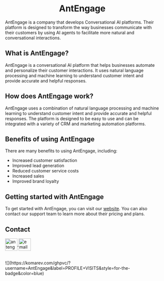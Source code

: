 <h1 align="center">AntEngage</h1>

<p align="left">AntEngage is a company that develops Conversational AI platforms. Their platform is designed to transform the way businesses communicate with their customers by using AI agents to facilitate more natural and conversational interactions.</p>

## What is AntEngage?

<p align="left">AntEngage is a conversational AI platform that helps businesses automate and personalize their customer interactions. It uses natural language processing and machine learning to understand customer intent and provide accurate and helpful responses.</p>

## How does AntEngage work?

<p align="left">AntEngage uses a combination of natural language processing and machine learning to understand customer intent and provide accurate and helpful responses. The platform is designed to be easy to use and can be integrated with a variety of CRM and marketing automation platforms.</p>

## Benefits of using AntEngage

<p align="left">There are many benefits to using AntEngage, including:</p>

- Increased customer satisfaction
- Improved lead generation
- Reduced customer service costs
- Increased sales
- Improved brand loyalty

## Getting started with AntEngage

<p align="left">To get started with AntEngage, you can visit our <a href="https://antengage.com/">website</a>. You can also contact our support team to learn more about their pricing and plans.</p>

## Contact

<p align="left">
    <a href="https://antengage.com/" target="_blank">
        <img align="center" src="https://img.icons8.com/color/48/null/internet.png" alt="antengage" height="40" width="40" />
    </a>
    <a href="mailto:support@antengage.com" target="_blank">
        <img align="center" src="https://img.icons8.com/color/48/null/email.png" alt="email" height="40" width="40" />
    </a>
</p>
<br/>
![](https://komarev.com/ghpvc/?username=AntEngage&label=PROFILE+VISITS&style=for-the-badge&color=blue)

